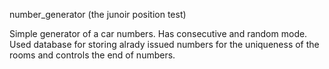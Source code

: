 number_generator (the junoir position test)

Simple generator of a car numbers. Has consecutive and random mode. Used database for storing alrady issued numbers for the uniqueness of the rooms and controls the end of numbers.
